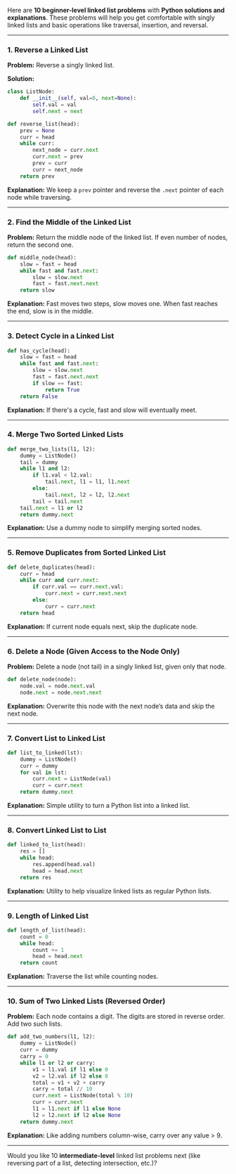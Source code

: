 Here are **10 beginner-level linked list problems** with **Python solutions and explanations**. These problems will help you get comfortable with singly linked lists and basic operations like traversal, insertion, and reversal.

---

### **1. Reverse a Linked List**

**Problem:** Reverse a singly linked list.

**Solution:**

```python
class ListNode:
    def __init__(self, val=0, next=None):
        self.val = val
        self.next = next

def reverse_list(head):
    prev = None
    curr = head
    while curr:
        next_node = curr.next
        curr.next = prev
        prev = curr
        curr = next_node
    return prev
```

**Explanation:** We keep a `prev` pointer and reverse the `.next` pointer of each node while traversing.

---

### **2. Find the Middle of the Linked List**

**Problem:** Return the middle node of the linked list. If even number of nodes, return the second one.

```python
def middle_node(head):
    slow = fast = head
    while fast and fast.next:
        slow = slow.next
        fast = fast.next.next
    return slow
```

**Explanation:** Fast moves two steps, slow moves one. When fast reaches the end, slow is in the middle.

---

### **3. Detect Cycle in a Linked List**

```python
def has_cycle(head):
    slow = fast = head
    while fast and fast.next:
        slow = slow.next
        fast = fast.next.next
        if slow == fast:
            return True
    return False
```

**Explanation:** If there's a cycle, fast and slow will eventually meet.

---

### **4. Merge Two Sorted Linked Lists**

```python
def merge_two_lists(l1, l2):
    dummy = ListNode()
    tail = dummy
    while l1 and l2:
        if l1.val < l2.val:
            tail.next, l1 = l1, l1.next
        else:
            tail.next, l2 = l2, l2.next
        tail = tail.next
    tail.next = l1 or l2
    return dummy.next
```

**Explanation:** Use a dummy node to simplify merging sorted nodes.

---

### **5. Remove Duplicates from Sorted Linked List**

```python
def delete_duplicates(head):
    curr = head
    while curr and curr.next:
        if curr.val == curr.next.val:
            curr.next = curr.next.next
        else:
            curr = curr.next
    return head
```

**Explanation:** If current node equals next, skip the duplicate node.

---

### **6. Delete a Node (Given Access to the Node Only)**

**Problem:** Delete a node (not tail) in a singly linked list, given only that node.

```python
def delete_node(node):
    node.val = node.next.val
    node.next = node.next.next
```

**Explanation:** Overwrite this node with the next node’s data and skip the next node.

---

### **7. Convert List to Linked List**

```python
def list_to_linked(lst):
    dummy = ListNode()
    curr = dummy
    for val in lst:
        curr.next = ListNode(val)
        curr = curr.next
    return dummy.next
```

**Explanation:** Simple utility to turn a Python list into a linked list.

---

### **8. Convert Linked List to List**

```python
def linked_to_list(head):
    res = []
    while head:
        res.append(head.val)
        head = head.next
    return res
```

**Explanation:** Utility to help visualize linked lists as regular Python lists.

---

### **9. Length of Linked List**

```python
def length_of_list(head):
    count = 0
    while head:
        count += 1
        head = head.next
    return count
```

**Explanation:** Traverse the list while counting nodes.

---

### **10. Sum of Two Linked Lists (Reversed Order)**

**Problem:** Each node contains a digit. The digits are stored in reverse order. Add two such lists.

```python
def add_two_numbers(l1, l2):
    dummy = ListNode()
    curr = dummy
    carry = 0
    while l1 or l2 or carry:
        v1 = l1.val if l1 else 0
        v2 = l2.val if l2 else 0
        total = v1 + v2 + carry
        carry = total // 10
        curr.next = ListNode(total % 10)
        curr = curr.next
        l1 = l1.next if l1 else None
        l2 = l2.next if l2 else None
    return dummy.next
```

**Explanation:** Like adding numbers column-wise, carry over any value > 9.

---

Would you like 10 **intermediate-level** linked list problems next (like reversing part of a list, detecting intersection, etc.)?
